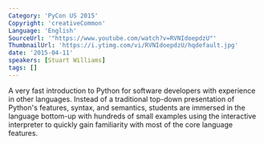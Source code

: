 ```yaml
---
Category: 'PyCon US 2015'
Copyright: 'creativeCommon'
Language: 'English'
SourceUrl: '"https://www.youtube.com/watch?v=RVNIdoepdzU"'
ThumbnailUrl: 'https://i.ytimg.com/vi/RVNIdoepdzU/hqdefault.jpg'
date: '2015-04-11'
speakers: [Stuart Williams]
tags: []
---
```

A very fast introduction to Python for software developers with experience in other languages.  Instead of a traditional top-down presentation of Python's features, syntax, and semantics, students are immersed in the language bottom-up with hundreds of small examples using the interactive interpreter to quickly gain familiarity with most of the core language features.

